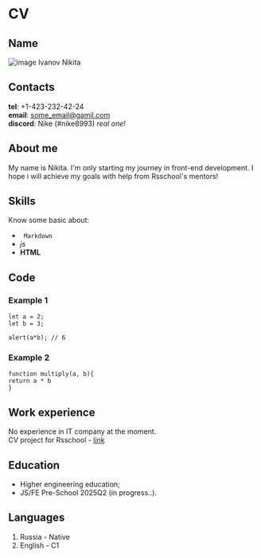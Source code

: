 # CV

## Name

![image](/home/nk/Documents/rsschool-cv/cv_pic.jpg)
Ivanov Nikita


## Contacts

**tel**: +1-423-232-42-24\
**email**: some_email@gamil.com\
**discord**: Nike (#nike8993) *real one!*

## About me

My name is Nikita. I'm only starting my journey in front-end development. I hope i will achieve my goals with help from Rsschool's mentors!

## Skills

Know some basic about:
- <code> Markdown </code>
- *js*
- **HTML**

## Code 

### Example 1
```
let a = 2;
let b = 3;

alert(a*b); // 6

```
### Example 2

```
function multiply(a, b){
return a * b
}
```

## Work experience

No experience in IT company at the moment.\
CV project for Rsschool - [link](https://github.com/Nikita01471/rsschool-cv/tree/gh-pages)

## Education

- Higher engineering education;
- JS/FE Pre-School 2025Q2 (in progress..).

## Languages

1. Russia - Native
2. English - C1
